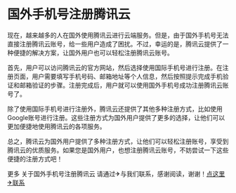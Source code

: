 # 国外手机号注册腾讯云

现在，越来越多的人在国外使用腾讯云进行云端服务。但是，由于国外手机号无法直接注册腾讯云账号，给一些用户造成了困扰。不过，幸运的是，腾讯云提供了一种便捷的解决方案，让国外用户也可以轻松注册腾讯云账号。

首先，用户可以访问腾讯云的官方网站，然后选择使用国际手机号进行注册。在注册页面，用户需要填写手机号码、邮箱地址等个人信息，然后按照提示完成手机验证和邮箱验证的步骤。注册完成后，用户就可以使用国外手机号成功注册腾讯云账号了。

除了使用国际手机号进行注册外，腾讯云还提供了其他多种注册方式，比如使用Google账号进行注册。这些注册方式为国外用户提供了更多的选择，让他们可以更加便捷地使用腾讯云的各项服务。

总之，腾讯云为国外用户提供了多种注册方式，让他们可以轻松注册账号，享受到腾讯云的优质服务。如果您是国外用户，也想注册腾讯云账号，不妨尝试一下这些便捷的注册方式吧！

更多 关于国外手机号注册腾讯云 请通过✈与我们联系，感谢阅读，谢谢！[点这里✈联系](https://ww.k02.cc)